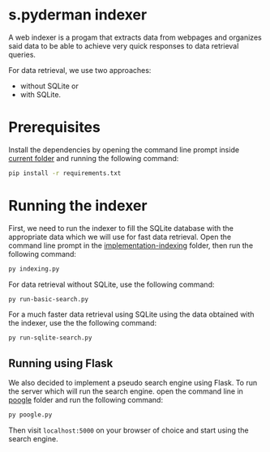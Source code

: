 # s.pyderman indexer

A web indexer is a progam that extracts data from webpages and organizes said data to be able to achieve very quick responses to data retrieval queries.

For data retrieval, we use two approaches:
* without SQLite or
* with SQLite.

# Prerequisites

Install the dependencies by opening the command line prompt inside [current folder](/pa3/) and running the following command:

```bash
pip install -r requirements.txt
```

# Running the indexer

First, we need to run the indexer to fill the SQLite database with the appropriate data which we will use for fast data retrieval. Open the command line prompt in the [implementation-indexing](/pa3/implementation-indexing/) folder, then run the following command:

```bash
py indexing.py
```

For data retrieval without SQLite, use the following command:

```bash
py run-basic-search.py
```

For a much faster data retrieval using SQLite using the data obtained with the indexer, use the the following command:

```bash
py run-sqlite-search.py
```

## Running using Flask

We also decided to implement a pseudo search engine using Flask. To run the server which will run the search engine. open the command line in [poogle](/pa3/poogle/) folder and run the following command:

```bash
py poogle.py
```

Then visit `localhost:5000` on your browser of choice and start using the search engine.